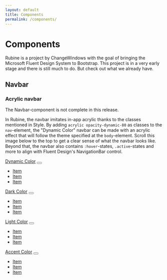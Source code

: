 ```yaml
---
layout: default
title: Components
permalink: /components/
---
```


# Components

<p class="lead">Rubine is a project by ChangeWindows with the goal of bringing the Microsoft Fluent Design System to Bootstrap. This project is in a very early stage and there is still much to do. But check out what we already have.</p>

## Navbar

### Acrylic navbar

<div class="alert alert-warning">The Navbar-component is not complete in this release.</div>

In Rubine, the navbar imitates in-app acrylic thanks to the classes mentioned in Style. By adding `acrylic opacity-dynamic-80` as classes to the `nav`-element, the "Dynamic Color" navbar can be made with an acrylic effect that will follow the theme specified at the `body`-element. Scroll this image below to the top to get a clear sense of what the navbar looks like. Beyond that, the navbar also contains `:hover`-states, `.active`-states and more to align with Fluent Design's NavigationBar control.

<nav class="navbar navbar-expand-lg navbar-light acrylic opacity-dynamic-80 mt-2">
    <div class="container">
        <a class="navbar-brand" href="index.php">Dynamic Color</a>
        <button class="navbar-toggler" type="button" data-toggle="collapse" data-target="#navbarSupportedContent" aria-controls="navbarSupportedContent" aria-expanded="false" aria-label="Toggle navigation">
            <span class="navbar-toggler-icon"></span>
        </button>
        <div class="collapse navbar-collapse" id="navbar">
            <ul class="navbar-nav">
                <li class="nav-item"><a class="nav-link" href="#">Item</a></li>
                <li class="nav-item active"><a class="nav-link" href="#">Item</a></li>
                <li class="nav-item"><a class="nav-link" href="#">Item</a></li>
            </ul>
        </div>
    </div>
</nav>
<nav class="navbar navbar-expand-lg navbar-dark acrylic opacity-dark-80 mt-2">
    <div class="container">
        <a class="navbar-brand" href="index.php">Dark Color</a>
        <button class="navbar-toggler" type="button" data-toggle="collapse" data-target="#navbarSupportedContent" aria-controls="navbarSupportedContent" aria-expanded="false" aria-label="Toggle navigation">
            <span class="navbar-toggler-icon"></span>
        </button>
        <div class="collapse navbar-collapse" id="navbar">
            <ul class="navbar-nav">
                <li class="nav-item"><a class="nav-link" href="#">Item</a></li>
                <li class="nav-item active"><a class="nav-link" href="#">Item</a></li>
                <li class="nav-item"><a class="nav-link" href="#">Item</a></li>
            </ul>
        </div>
    </div>
</nav>
<nav class="navbar navbar-expand-lg navbar-light acrylic opacity-light-80 mt-2">
    <div class="container">
        <a class="navbar-brand" href="index.php">Light Color</a>
        <button class="navbar-toggler" type="button" data-toggle="collapse" data-target="#navbarSupportedContent" aria-controls="navbarSupportedContent" aria-expanded="false" aria-label="Toggle navigation">
            <span class="navbar-toggler-icon"></span>
        </button>
        <div class="collapse navbar-collapse" id="navbar">
            <ul class="navbar-nav">
                <li class="nav-item"><a class="nav-link" href="#">Item</a></li>
                <li class="nav-item active"><a class="nav-link" href="#">Item</a></li>
                <li class="nav-item"><a class="nav-link" href="#">Item</a></li>
            </ul>
        </div>
    </div>
</nav>
<nav class="navbar navbar-expand-lg navbar-dark acrylic opacity-accent-80 mt-2">
    <div class="container">
        <a class="navbar-brand" href="index.php">Accent Color</a>
        <button class="navbar-toggler" type="button" data-toggle="collapse" data-target="#navbarSupportedContent" aria-controls="navbarSupportedContent" aria-expanded="false" aria-label="Toggle navigation">
            <span class="navbar-toggler-icon"></span>
        </button>
        <div class="collapse navbar-collapse" id="navbar">
            <ul class="navbar-nav">
                <li class="nav-item"><a class="nav-link" href="#">Item</a></li>
                <li class="nav-item active"><a class="nav-link" href="#">Item</a></li>
                <li class="nav-item"><a class="nav-link" href="#">Item</a></li>
            </ul>
        </div>
    </div>
</nav>